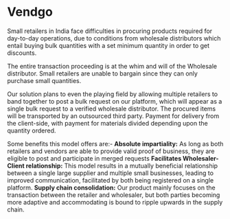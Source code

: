 <h1>Vendgo</h1>

Small retailers in India face difficulties in procuring products required for day-to-day operations, due to conditions from wholesale distributors which entail buying bulk quantities with a set minimum quantity in order to get discounts.

The entire transaction proceeding is at the whim and will of the Wholesale distributor. Small retailers are unable to bargain since they can only purchase small quantities.

Our solution plans to even the playing field by allowing multiple retailers to band together to post a bulk request on our platform, which will appear as a single bulk request to a verified wholesale distributor. The procured items will be transported by an outsourced third party. Payment for delivery from the client-side, with payment for materials divided depending upon the quantity ordered.

Some benefits this model offers are:-
<b>Absolute impartiality:</b> 
As long as both retailers and vendors are able to provide valid proof of business, they are eligible to post and participate in merged requests
<b>Facilitates Wholesaler-Client relationship:</b>
This model results in a mutually beneficial relationship between a single large supplier and multiple small businesses, leading to improved communication, facilitated by both being registered on a single platform.
<b>Supply chain consolidation:</b>
Our product mainly focuses on the transaction between the retailer and wholesaler, but both parties becoming more adaptive and accommodating is bound to ripple upwards in the supply chain.

